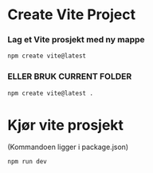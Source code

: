 # Create Vite Project
### Lag et Vite prosjekt med ny mappe
```bash
npm create vite@latest
```
### ELLER BRUK CURRENT FOLDER
```bash
npm create vite@latest .
```

# Kjør vite prosjekt
(Kommandoen ligger i package.json)
```bash
npm run dev
```
